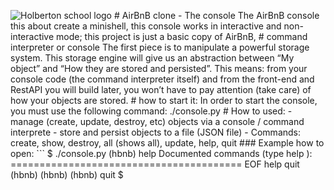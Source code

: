 ![Holberton school logo](https://secure.meetupstatic.com/photos/event/b/c/5/6/highres_475548214.jpeg) # AirBnB clone - The console   The AirBnB console this about create a minishell, this console works in interactive and non-interactive mode; this project is just a basic copy of AirBnB,  # command interpreter or console The first piece is to manipulate a powerful storage system. This storage engine will give us an abstraction between “My object” and “How they are stored and persisted”. This means: from your console code (the command interpreter itself) and from the front-end and RestAPI you will build later, you won’t have to pay attention (take care) of how your objects are stored. #  how to start it: In order to start the console, you must use the following command: ./console.py  # How to used: - manage (create, update, destroy, etc) objects via a console / command interprete - store and persist objects to a file (JSON file) - Commands: create, show, destroy, all (shows all), update, help, quit ### Example how to open: ``` $ ./console.py (hbnb) help  Documented commands (type help <topic>): ======================================== EOF  help  quit  (hbnb) (hbnb) (hbnb) quit $
